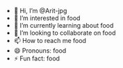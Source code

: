 - 👋 Hi, I’m @Arit-jpg
- 👀 I’m interested in food
- 🌱 I’m currently learning about food
- 💞️ I’m looking to collaborate on food
- 📫 How to reach me food
- 😄 Pronouns: food
- ⚡ Fun fact: food

<!---
Arit-jpg/Arit-jpg is a ✨ special ✨ repository because its `README.md` (this file) appears on your GitHub profile.
You can click the Preview link to take a look at your changes.
--->
